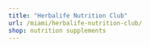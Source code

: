 ```yaml
---
title: "Herbalife Nutrition Club"
url: /miami/herbalife-nutrition-club/
shop: nutrition supplements
---
```

